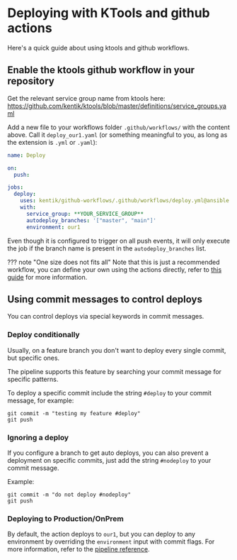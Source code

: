 # Deploying with KTools and github actions

Here's a quick guide about using ktools and github workflows.

## Enable the ktools github workflow in your repository

Get the relevant service group name from ktools here: https://github.com/kentik/ktools/blob/master/definitions/service_groups.yaml

Add a new file to your workflows folder `.github/workflows/` with the content above. Call it `deploy_our1.yaml` (or something meaningful to you, as long as the extension is `.yml` or `.yaml`):

```yaml
name: Deploy

on:
  push:

jobs:
  deploy:
    uses: kentik/github-workflows/.github/workflows/deploy.yml@ansible
    with:
      service_group: **YOUR_SERVICE_GROUP**
      autodeploy_branches: '["master", "main"]'
      environment: our1
```

Even though it is configured to trigger on all push events, it will only execute the job if the branch name is present in the `autodeploy_branches` list.

??? note "One size does not fits all"
    Note that this is just a recommended workflow, you can define your own using the actions directly, refer to [this guide](../develop-workflow) for more information.


## Using commit messages to control deploys

You can control deploys via special keywords in commit messages.

### Deploy conditionally

Usually, on a feature branch you don't want to deploy every single commit, but specific ones.

The pipeline supports this feature by searching your commit message for specific patterns.

To deploy a specific commit include the string `#deploy` to your commit message, for example:

```
git commit -m "testing my feature #deploy"
git push
```

### Ignoring a deploy

If you configure a branch to get auto deploys, you can also prevent a deployment on specific commits, just add the string `#nodeploy` to your commit message.

Example:

```
git commit -m "do not deploy #nodeploy"
git push
```

### Deploying to Production/OnPrem

By default, the action deploys to `our1`, but you can deploy to any environment by overriding the `environment` input with commit flags. For more information, refer to the [pipeline reference](../../reference/workflows/deploy.yml).
